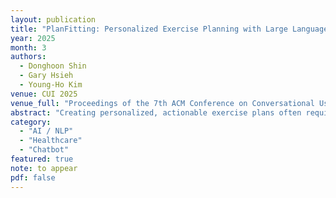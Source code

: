 ```yaml
---
layout: publication
title: "PlanFitting: Personalized Exercise Planning with Large Language Model-driven Conversational Agent"
year: 2025
month: 3
authors:
  - Donghoon Shin
  - Gary Hsieh
  - Young-Ho Kim
venue: CUI 2025
venue_full: "Proceedings of the 7th ACM Conference on Conversational User Interfaces"
abstract: "Creating personalized, actionable exercise plans often requires iterative planning with experts, which can be costly and inaccessible to many individuals. This work explores the capabilities of LLM-driven conversational agents in addressing these challenges. Guided by our preliminary study with exercise planners and clients, we introduce PlanFitting, an LLM-driven conversational agent designed to assist users in creating and refining personalized weekly exercise plans. By engaging users in free-form conversations, PlanFitting helps elicit users’ goals, availabilities, and potential obstacles, and enables individuals to generate personalized exercise plans aligned with established exercise guidelines. Our study—involving a user study, intrinsic evaluation, and expert evaluation—demonstrated PlanFitting’s ability to guide users to create tailored, actionable, and evidence-based plans. We discuss future design opportunities for LLM-driven conversational agents to create plans that better comply with exercise principles and accommodate personal constraints."
category:
  - "AI / NLP"
  - "Healthcare"
  - "Chatbot"
featured: true
note: to appear
pdf: false
---
```

